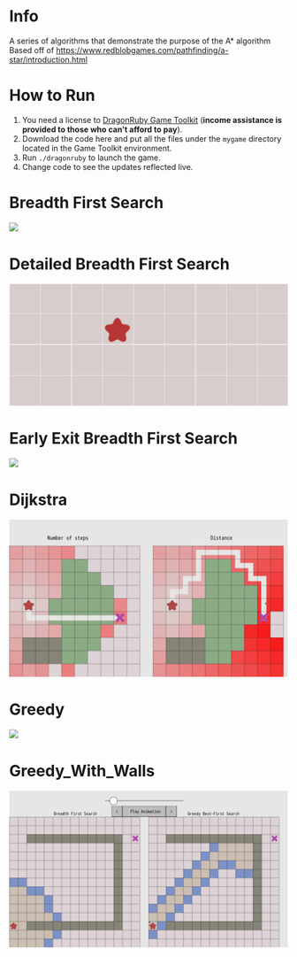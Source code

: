 # Info

A series of algorithms that demonstrate the purpose of the A* algorithm
Based off of https://www.redblobgames.com/pathfinding/a-star/introduction.html

# How to Run

1. You need a license to [DragonRuby Game Toolkit](http://dragonruby.org) (**income assistance is provided to those who can't afford to pay**).
2. Download the code here and put all the files under the `mygame` directory located in the Game Toolkit environment.
3. Run `./dragonruby` to launch the game.
4. Change code to see the updates reflected live.


# Breadth First Search
![](gifs/Breadth_First_Search.gif)


# Detailed Breadth First Search
![](gifs/Detailed_Breadth_First_Search.gif)


# Early Exit Breadth First Search
![](gifs/Early_Exit_Breadth_First_Search.gif)

# Dijkstra
![](gifs/Dijkstra.gif)

# Greedy
![](gifs/Greedy.gif)

# Greedy_With_Walls
![](gifs/Greedy_With_Walls.gif)

